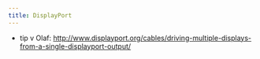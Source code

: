 ```yaml
---
title: DisplayPort
---
```

* tip v Olaf: http://www.displayport.org/cables/driving-multiple-displays-from-a-single-displayport-output/
